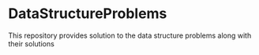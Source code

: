 # DataStructureProblems
This repository provides solution to the data structure problems along with their solutions
